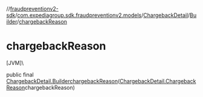 //[fraudpreventionv2-sdk](../../../../index.md)/[com.expediagroup.sdk.fraudpreventionv2.models](../../index.md)/[ChargebackDetail](../index.md)/[Builder](index.md)/[chargebackReason](chargeback-reason.md)

# chargebackReason

[JVM]\

public final [ChargebackDetail.Builder](index.md)[chargebackReason](chargeback-reason.md)([ChargebackDetail.ChargebackReason](../-chargeback-reason/index.md)chargebackReason)
